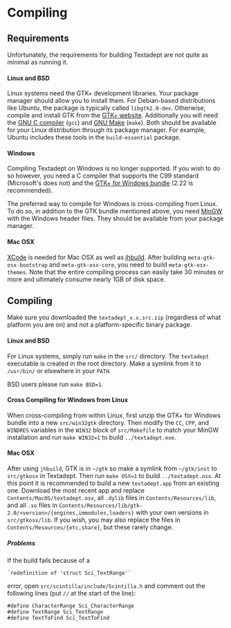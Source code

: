 # Compiling

## Requirements

Unfortunately, the requirements for building Textadept are not quite as minimal
as running it.

#### Linux and BSD

Linux systems need the GTK+ development libraries. Your package manager should
allow you to install them. For Debian-based distributions like Ubuntu, the
package is typically called `libgtk2.0-dev`. Otherwise, compile and install GTK
from the [GTK+ website](http://www.gtk.org/download/linux.html). Additionally
you will need the [GNU C compiler](http://gcc.gnu.org) (`gcc`) and
[GNU Make](http://www.gnu.org/software/make/) (`make`). Both should be available
for your Linux distribution through its package manager. For example, Ubuntu
includes these tools in the `build-essential` package.

#### Windows

Compiling Textadept on Windows is no longer supported. If you wish to do so
however, you need a C compiler that supports the C99 standard (Microsoft's does
not) and the [GTK+ for Windows bundle](http://www.gtk.org/download/win32.html)
(2.22 is recommended).

The preferred way to compile for Windows is cross-compiling from Linux. To do
so, in addition to the GTK bundle mentioned above, you need
[MinGW](http://mingw.org) with the Windows header files. They should be
available from your package manager.

#### Mac OSX

[XCode](http://developer.apple.com/TOOLS/xcode/) is needed for Mac OSX as well
as [jhbuild](http://sourceforge.net/apps/trac/gtk-osx/wiki/Build). After
building `meta-gtk-osx-bootstrap` and `meta-gtk-osx-core`, you need to build
`meta-gtk-osx-themes`. Note that the entire compiling process can easily take
30 minutes or more and ultimately consume nearly 1GB of disk space.

## Compiling

Make sure you downloaded the `textadept_x.x.src.zip` (regardless of what
platform you are on) and not a platform-specific binary package.

#### Linux and BSD

For Linux systems, simply run `make` in the `src/` directory. The `textadept`
executable is created in the root directory. Make a symlink from it to
`/usr/bin/` or elsewhere in your `PATH`.

BSD users please run `make BSD=1`.

#### Cross Compiling for Windows from Linux

When cross-compiling from within Linux, first unzip the GTK+ for Windows bundle
into a new `src/win32gtk` directory. Then modify the `CC`, `CPP`, and `WINDRES`
variables in the `WIN32` block of `src/Makefile` to match your MinGW
installation and run `make WIN32=1` to build `../textadept.exe`.

#### Mac OSX

After using `jhbuild`, GTK is in `~/gtk` so make a symlink from `~/gtk/inst` to
`src/gtkosx` in Textadept. Then run `make OSX=1` to build `../textadept.osx`. At
this point it is recommended to build a new `textadept.app` from an existing
one. Download the most recent app and replace `Contents/MacOS/textadept.osx`,
all `.dylib` files in `Contents/Resources/lib`, and all `.so` files in
`Contents/Resources/lib/gtk-2.0/<version>/{engines,immodules,loaders}` with your
own versions in `src/gtkosx/lib`. If you wish, you may also replace the files
in `Contents/Resources/{etc,share}`, but these rarely change.

##### Problems

If the build fails because of a

    `redefinition of 'struct Sci_TextRange'`

error, open `src/scintilla/include/Scintilla.h` and comment out the following
lines (put `//` at the start of the line):

    #define CharacterRange Sci_CharacterRange
    #define TextRange Sci_TextRange
    #define TextToFind Sci_TextToFind
